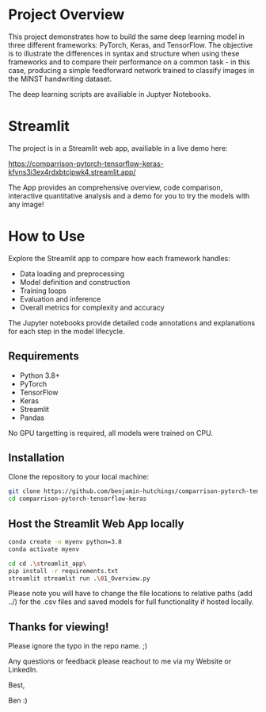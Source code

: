 # Project Overview

This project demonstrates how to build the same deep learning model in three different frameworks: PyTorch, Keras, and TensorFlow. The objective is to illustrate the differences in syntax and structure when using these frameworks and to compare their performance on a common task - in this case, producing a simple feedforward network trained to classify images in the MINST handwriting dataset.

The deep learning scripts are availiable in Juptyer Notebooks.

# Streamlit

The project is in a Streamlit web app, availiable in a live demo here:

https://comparrison-pytorch-tensorflow-keras-kfvns3i3ex4rdxbtcjpwk4.streamlit.app/

The App provides an comprehensive overview, code comparison, interactive quantitative analysis and a demo for you to try the models with any image!

# How to Use

Explore the Streamlit app to compare how each framework handles:

- Data loading and preprocessing
- Model definition and construction
- Training loops
- Evaluation and inference
- Overall metrics for complexity and accuracy

The Jupyter notebooks provide detailed code annotations and explanations for each step in the model lifecycle.

## Requirements

- Python 3.8+
- PyTorch
- TensorFlow
- Keras
- Streamlit
- Pandas

No GPU targetting is required, all models were trained on CPU.

## Installation

Clone the repository to your local machine:

```bash
git clone https://github.com/benjamin-hutchings/comparrison-pytorch-tensorflow-keras.git
cd comparrison-pytorch-tensorflow-keras

```

## Host the Streamlit Web App locally

```bash
conda create -n myenv python=3.8
conda activate myenv

cd cd .\streamlit_app\
pip install -r requirements.txt
streamlit streamlit run .\01_Overview.py
```

Please note you will have to change the file locations to relative paths (add ../) for the .csv files and saved models for full functionality if hosted locally.

## Thanks for viewing!

Please ignore the typo in the repo name. ;)

Any questions or feedback please reachout to me via my Website or LinkedIn.

Best,

Ben :)


